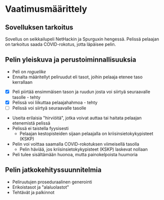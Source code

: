 # Vaatimusmäärittely

## Sovelluksen tarkoitus
Sovellus on seikkailupeli NetHackin ja Spurguxin hengessä. Pelissä pelaajan on tarkoitus saada COVID-rokotus, jotta läpäisee pelin.

## Pelin yleiskuva ja perustoiminnallisuuksia
- Peli on *roguelike*
- Ennalta määritellyt peliruudut eli tasot, joihin pelaaja etenee taso kerrallaan
- [x] Peli piirtää ensimmäisen tason ja ruudun josta voi siirtyä seuraavalle tasolle - tehty
- [x] Pelissä voi liikuttaa pelaajahahmoa - tehty
- [ ] Pelissä voi siirtyä seuraavalle tasolle
- Useita erilaisia "hirviöitä", jotka voivat auttaa tai haitata pelaajan etenemistä pelissä
- Pelissä ei taistella fyysisesti 
   - Pelaajan kestopisteiden sijaan pelaajalla on kriisinsietokykypisteet (KSKP)
- Pelin voi voittaa saamalla COVID-rokotuksen viimeisellä tasolla
   - Pelin häviää, jos kriisinsietokykypisteet (KSKP) laskevat nollaan
- Peli tulee sisältämään huonoa, mutta painokelpoista huumoria

## Pelin jatkokehityssuunnitelmia
- Peliruutujen proseduraalinen generointi
- Erikoistasot ja "alaluolastot"
- Tehtävät ja palkinnot

